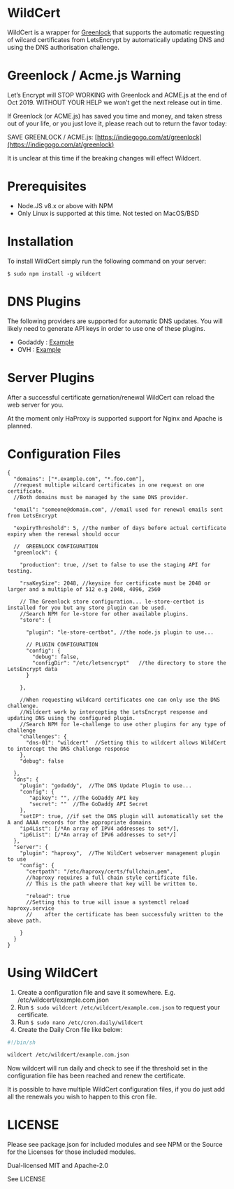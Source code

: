 WildCert
========

WildCert is a wrapper for [Greenlock](https://git.coolaj86.com/coolaj86/greenlock.js) that supports the automatic requesting of wilcard certificates from LetsEncrypt by automatically updating DNS and using the DNS authorisation challenge.

Greenlock / Acme.js Warning
===========================
Let’s Encrypt will STOP WORKING with Greenlock and ACME.js at the end of Oct 2019. WITHOUT YOUR HELP we won’t get the next release out in time.

If Greenlock (or ACME.js) has saved you time and money, and taken stress out of your life, or you just love it, please reach out to return the favor today:

SAVE GREENLOCK / ACME.js: [https://indiegogo.com/at/greenlock](https://indiegogo.com/at/greenlock)

It is unclear at this time if the breaking changes will effect Wildcert.

Prerequisites
=============

- Node.JS v8.x or above with NPM
- Only Linux is supported at this time. Not tested on MacOS/BSD

Installation
============

To install WildCert simply run the following command on your server:

`$ sudo npm install -g wildcert`

DNS Plugins
===========

The following providers are supported for automatic DNS updates. You will likely need to generate API keys in order to use one of these plugins. 
- Godaddy : [Example](https://github.com/spuddleziz/wildcert/blob/master/examples/godaddy.json)
- OVH : [Example](https://github.com/spuddleziz/wildcert/blob/master/examples/ovh.json)

Server Plugins
==============

After a successful certificate gernation/renewal WildCert can reload the web server for you.

At the moment only HaProxy is supported support for Nginx and Apache is planned. 

Configuration Files
===================

```
{
  "domains": ["*.example.com", "*.foo.com"], 
  //request multiple wilcard certificates in one request on one certificate. 
  //Both domains must be managed by the same DNS provider.
  
  "email": "someone@domain.com", //email used for renewal emails sent from LetsEncrypt
  
  "expiryThreshold": 5, //the number of days before actual certificate expiry when the renewal should occur
  
  //  GREENLOCK CONFIGURATION
  "greenlock": {
  
    "production": true, //set to false to use the staging API for testing.
    
    "rsaKeySize": 2048, //keysize for certificate must be 2048 or larger and a multiple of 512 e.g 2048, 4096, 2560
    
    // The Greenlock store configuration... le-store-certbot is installed for you but any store plugin can be used. 
    //Search NPM for le-store for other available plugins.
    "store": {
    
      "plugin": "le-store-certbot", //the node.js plugin to use...
    
      // PLUGIN CONFIGURATION
      "config": {
        "debug": false,
        "configDir": "/etc/letsencrypt"   //the directory to store the LetsEncrypt data
      }
    
    },
    
    //When requesting wildcard certificates one can only use the DNS challenge. 
    //Wildcert work by intercepting the LetsEncrypt response and updating DNS using the configured plugin.
    //Search NPM for le-challenge to use other plugins for any type of challenge
    "challenges": {
      "dns-01": "wildcert"  //Setting this to wildcert allows WildCert to intercept the DNS challenge response
    },
    "debug": false
    
  },
  "dns": {
    "plugin": "godaddy",  //The DNS Update Plugin to use...
    "config": {
       "apikey": "", //The GoDaddy API key
       "secret": ""  //The GoDaddy API Secret
    },
    "setIP": true, //if set the DNS plugin will automatically set the A and AAAA records for the appropriate domains
    "ip4List": [/*An array of IPV4 addresses to set*/],
    "ip6List": [/*An array of IPV6 addresses to set*/]
  },
  "server": {
    "plugin": "haproxy",  //The WildCert webserver management plugin to use 
    "config": {
      "certpath": "/etc/haproxy/certs/fullchain.pem", 
      //haproxy requires a full chain style certificate file. 
      // This is the path wheere that key will be written to.
      
      "reload": true 
      //Setting this to true will issue a systemctl reload haproxy.service
      //    after the certificate has been successfuly written to the above path.
    
    }
  }
}
```


Using WildCert
==============

1. Create a configuration file and save it somewhere. E.g. /etc/wildcert/example.com.json
2. Run `$ sudo wildcert /etc/wildcert/example.com.json` to request your certificate.
3. Run `$ sudo nano /etc/cron.daily/wildcert`
4. Create the Daily Cron file like below:
```bash
#!/bin/sh

wildcert /etc/wildcert/example.com.json
```

Now wildcert will run daily and check to see if the threshold set in the configuration file has been reached and renew the certificate.

It is possible to have multiple WildCert configuration files, if you do just add all the renewals you wish to happen to this cron file.

LICENSE
=======

Please see package.json for included modules and see NPM or the Source for the Licenses for those included modules.

Dual-licensed MIT and Apache-2.0

See LICENSE
